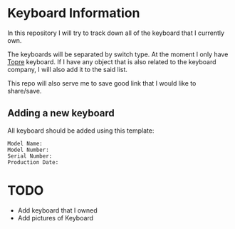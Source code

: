 # Keyboard Information

In this repository I will try to track down all of the keyboard that I currently own.

The keyboards will be separated by switch type. At the moment I only have [Topre](https://deskthority.net/wiki/Topre_switch) keyboard.
If I have any object that is also related to the keyboard company, I will also add it to the said list.

This repo will also serve me to save good link that I would like to share/save.


## Adding a new keyboard

All keyboard should be added using this template:

```
Model Name:
Model Number:
Serial Number:
Production Date:
```

# TODO

* Add keyboard that I owned
* Add pictures of Keyboard

